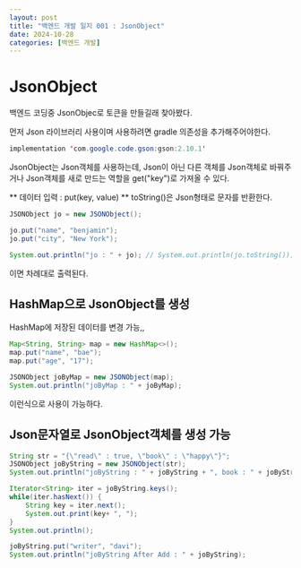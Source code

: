 ```yaml
---
layout: post
title: "백엔드 개발 일지 001 : JsonObject"
date: 2024-10-28
categories: [백엔드 개발]
---
```


# JsonObject

백엔드 코딩중 JsonObjec로 토큰을 만들길래 찾아봤다.

먼저 Json 라이브러리 사용이며 사용하려면 gradle 의존성을 추가해주어야한다.

```java
implementation 'com.google.code.gson:gson:2.10.1'
```

JsonObject는 Json객체를 사용하는데, Json이 아닌 다른 객체를 Json객체로 바꿔주거나
Json객체를 새로 만드는 역할을 get("key")로 가져올 수 있다.

** 데이터 입력 : put(key, value) **
toString()은 Json형태로 문자를 반환한다.

```java
JSONObject jo = new JSONObject();

jo.put("name", "benjamin");
jo.put("city", "New York");

System.out.println("jo : " + jo); // System.out.println(jo.toString()); 와 동일
```

이면 차례대로 출력된다.

## HashMap으로 JsonObject를 생성

HashMap에 저장된 데이터를 변경 가능,, 

```java
Map<String, String> map = new HashMap<>();
map.put("name", "bae");
map.put("age", "17");

JSONObject joByMap = new JSONObject(map);
System.out.println("joByMap : " + joByMap);
```

이런식으로 사용이 가능하다.

## Json문자열로 JsonObject객체를 생성 가능

```java
String str = "{\"read\" : true, \"book\" : \"happy\"}";
JSONObject joByString = new JSONObject(str);
System.out.println("joByString : " + joByString + ", book : " + joByString.get("book"));

Iterator<String> iter = joByString.keys();
while(iter.hasNext()) {
	String key = iter.next();
	System.out.print(key+ ", ");
}
System.out.println();

joByString.put("writer", "davi");
System.out.println("joByString After Add : " + joByString);

```